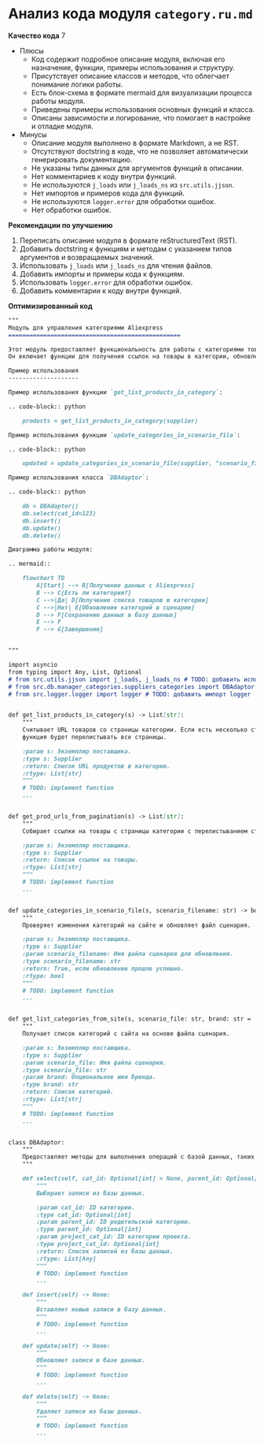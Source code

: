 # Анализ кода модуля `category.ru.md`

**Качество кода**
7
- Плюсы
    - Код содержит подробное описание модуля, включая его назначение, функции, примеры использования и структуру.
    - Присутствует описание классов и методов, что облегчает понимание логики работы.
    - Есть блок-схема в формате mermaid для визуализации процесса работы модуля.
    - Приведены примеры использования основных функций и класса.
    - Описаны зависимости и логирование, что помогает в настройке и отладке модуля.
- Минусы
    - Описание модуля выполнено в формате Markdown, а не RST.
    - Отсутствуют doctstring в коде, что не позволяет автоматически генерировать документацию.
    - Не указаны типы данных для аргументов функций в описании.
    - Нет комментариев к коду внутри функций.
    - Не используются `j_loads` или `j_loads_ns` из `src.utils.jjson`.
    - Нет импортов и примеров кода для функций.
    - Не используются `logger.error` для обработки ошибок.
    - Нет обработки ошибок.

**Рекомендации по улучшению**

1.  Переписать описание модуля в формате reStructuredText (RST).
2.  Добавить doctstring к функциям и методам с указанием типов аргументов и возвращаемых значений.
3.  Использовать `j_loads` или `j_loads_ns` для чтения файлов.
4.  Добавить импорты и примеры кода к функциям.
5.  Использовать `logger.error` для обработки ошибок.
6.  Добавить комментарии к коду внутри функций.

**Оптимизированный код**

```markdown
"""
Модуль для управления категориями Aliexpress
=================================================

Этот модуль предоставляет функциональность для работы с категориями товаров на платформе Aliexpress.
Он включает функции для получения ссылок на товары в категории, обновления категорий на основе данных с сайта и операций с базой данных.

Пример использования
--------------------

Пример использования функции `get_list_products_in_category`:

.. code-block:: python

    products = get_list_products_in_category(supplier)

Пример использования функции `update_categories_in_scenario_file`:

.. code-block:: python

    updated = update_categories_in_scenario_file(supplier, "scenario_file.json")

Пример использования класса `DBAdaptor`:

.. code-block:: python

    db = DBAdaptor()
    db.select(cat_id=123)
    db.insert()
    db.update()
    db.delete()

Диаграмма работы модуля:

.. mermaid::

    flowchart TD
        A[Start] --> B[Получение данных с Aliexpress]
        B --> C{Есть ли категория?}
        C -->|Да| D[Получение списка товаров в категории]
        C -->|Нет| E[Обновление категорий в сценарии]
        D --> F[Сохранение данных в базу данных]
        E --> F
        F --> G[Завершение]


"""

import asyncio
from typing import Any, List, Optional
# from src.utils.jjson import j_loads, j_loads_ns # TODO: добавить использование j_loads
# from src.db.manager_categories.suppliers_categories import DBAdaptor # TODO: добавить импорт DBAdaptor
# from src.logger.logger import logger # TODO: добавить импорт logger


def get_list_products_in_category(s) -> List[str]:
    """
    Считывает URL товаров со страницы категории. Если есть несколько страниц с товарами,
    функция будет перелистывать все страницы.

    :param s: Экземпляр поставщика.
    :type s: Supplier
    :return: Список URL продуктов в категории.
    :rtype: List[str]
    """
    # TODO: implement function
    ...


def get_prod_urls_from_pagination(s) -> List[str]:
    """
    Собирает ссылки на товары с страницы категории с перелистыванием страниц.

    :param s: Экземпляр поставщика.
    :type s: Supplier
    :return: Список ссылок на товары.
    :rtype: List[str]
    """
    # TODO: implement function
    ...


def update_categories_in_scenario_file(s, scenario_filename: str) -> bool:
    """
    Проверяет изменения категорий на сайте и обновляет файл сценария.

    :param s: Экземпляр поставщика.
    :type s: Supplier
    :param scenario_filename: Имя файла сценария для обновления.
    :type scenario_filename: str
    :return: True, если обновление прошло успешно.
    :rtype: bool
    """
    # TODO: implement function
    ...


def get_list_categories_from_site(s, scenario_file: str, brand: str = '') -> List[str]:
    """
    Получает список категорий с сайта на основе файла сценария.

    :param s: Экземпляр поставщика.
    :type s: Supplier
    :param scenario_file: Имя файла сценария.
    :type scenario_file: str
    :param brand: Опциональное имя бренда.
    :type brand: str
    :return: Список категорий.
    :rtype: List[str]
    """
    # TODO: implement function
    ...


class DBAdaptor:
    """
    Предоставляет методы для выполнения операций с базой данных, таких как SELECT, INSERT, UPDATE и DELETE.
    """

    def select(self, cat_id: Optional[int] = None, parent_id: Optional[int] = None, project_cat_id: Optional[int] = None) -> List[Any]:
        """
        Выбирает записи из базы данных.

        :param cat_id: ID категории.
        :type cat_id: Optional[int]
        :param parent_id: ID родительской категории.
        :type parent_id: Optional[int]
        :param project_cat_id: ID категории проекта.
        :type project_cat_id: Optional[int]
        :return: Список записей из базы данных.
        :rtype: List[Any]
        """
        # TODO: implement function
        ...

    def insert(self) -> None:
        """
        Вставляет новые записи в базу данных.
        """
        # TODO: implement function
        ...

    def update(self) -> None:
        """
        Обновляет записи в базе данных.
        """
        # TODO: implement function
        ...

    def delete(self) -> None:
        """
        Удаляет записи из базы данных.
        """
        # TODO: implement function
        ...
```